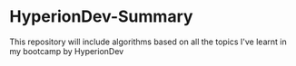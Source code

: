 # HyperionDev-Summary
This repository will include algorithms based on all the topics I've learnt in my bootcamp by HyperionDev
